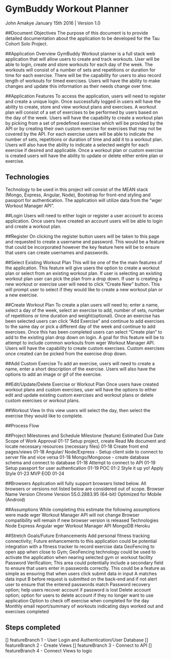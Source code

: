 GymBuddy Workout Planner
========================
John Amakye
January 15th 2016 | Version 1.0

##Document Objectives
The purpose of this document is to provide detailed documentation about the application to be developed for the Tau Cohort Solo Project.

##Application Overview
GymBuddy Workout planner is a full stack web application that will allow users to create and track workouts. User will be able to login, create and store workouts for each day of the week. The workouts will consist of a number of sets and repetitions or duration for time for each exercise. There will be the capability for users to also record length of workouts for timed exercises. Users will have the ability to make changes and update this information as their needs change over time.

##Application Features
To access the application, users will need to register and create a unique login. Once successfully logged in users will have the ability to create, store and view workout plans and exercises.
A workout plan will consist of a set of exercises to be performed by users based on the day of the week. Users will have the capability to create a workout plan by picking from a set of predefined exercises which will be provided by the API or by creating their own custom exercise for exercises that may not be covered by the API. For each exercise users will be able to indicate the number of sets, repetitions or duration of time and add it to a workout plan. Users will also have the ability to indicate a selected weight for each exercise if desired and applicable. Once a workout plan or custom exercise is created users will have the ability to update or delete either entire plan or exercise.

Technologies
------------
Technology to be used in this project will consist of  the MEAN stack (Mongo, Express, Angular, Node),  Bootstrap for front-end styling and passport for authentication. The application will utilize data from the “wger Workout Manager API”.

##Login
Users will need to either login or register a user account to access application. Once users have created an account users will be able to login and create a workout plan.

##Register
 On clicking the register button users will be taken to this page and requested to create a username and password.  This would be a feature that could be incorporated however the key feature here will be to ensure that users can create usernames and passwords.

##Select Existing Workout Plan
This will be one of the the main features of the application. This feature will give users the option to create a workout plan or select from an existing workout plan.  If user is selecting an existing workout plan user can pick the plan from a drop down. If user is creating a new workout or exercise user will need to click “Create New” button. This will prompt user to select if they would like to create a new workout plan or a new exercise.

##Create Workout Plan
To create a plan users will need to; enter a name, select a day of the week, select an exercise to add,  number of sets, number of repetitions or time duration and weight(optional).
Once an exercise has been selected users can click “Add Exercise” and continue to add exercises to the same day  or pick a different day of the week and continue to add exercises. Once this has been completed users can select “Create plan” to add to the existing plan drop down on login.
A goal for this feature will be to attempt to include common workouts from wger Workout Manager API.
Users will have the capability to create custom exercises. Custom exercises once created can be picked from the exercise drop down.

##Add Custom Exercise
To add an exercise, users will need to create a name, enter a short description of the exercise. Users will also have the options to add an image or gif of the exercise.

##Edit/Update/Delete Exercise or Workout Plan
Once users have created workout plans and custom exercises, user will have the options to either edit and update existing custom exercises and workout plans or delete custom exercises or workout plans.

##Workout View
In this view users will select the day, then select the exercise they would like to complete.

##Process Flow

##Project Milestones and Schedule
Milestone (feature)
Estimated Due Date
Scope of Work Approval
01-17
Setup project, create Read Me document and locate necessary resources (necessary files)
01-18
Create front end pages/views
01-18
Angular/ Node/Express - Setup client side to connect to server file and vice versa
01-18
Mongo/Mongoose - create database schema and connect to database
01-18
Attempt to connect to API
01-19
Setup passport for user authentication
01-19
POC
01-2
Style it up yo! Apply Style
01-23
MVP
EOD 01-24

##Browsers
Application will fully support browsers listed below. All browsers or versions not listed below are considered out of scope.
Browser Name
Version
Chrome
Version 55.0.2883.95 (64-bit)
Optimized for Mobile (Android)

##Assumptions
While completing this estimate the following assumptions were made
wger Workout Manager API will not change
Browser compatibility will remain if new browser version is released
Technologies
Node
Express
Angular
wger Workout Manager API
MongoDB
Heroku

##Stretch Goals/Future Enhancements
Add personal fitness tracking connectivity; Future enhancements to this application could be potential integration with a fitness tracker to record exercise data
GeoFencing to open app when close to Gym; GeoFencing technology could be used to activate the application when nearing selected gym or workout facility
Password Verification; This area could potentially include a secondary field to ensure that users enter in passwords correctly. This could be a feature as simple as ensuring that when users click submit data in input A matches data input B before request is submitted on the back-end and if not alert user to ensure that the entered passwords match
Password recovery option; help users recover account if password is lost
Delete account option; option for users to delete account if they no longer want to use application
Option to check off exercise when completed for the day
Monthly email report/summary of workouts indicating days worked out and exercises completed

Steps completed
---------------
 [] featureBranch 1 - User Login and Authentication/User Database
 [] featureBranch 2 - Create Views
 [] featureBranch 3 - Connect to API
 [] featureBranch 4 - Connect Views to logic
